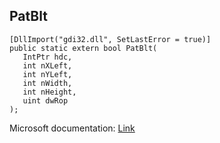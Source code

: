 ## PatBlt

```
[DllImport("gdi32.dll", SetLastError = true)]
public static extern bool PatBlt(
   IntPtr hdc,
   int nXLeft,
   int nYLeft,
   int nWidth,
   int nHeight,
   uint dwRop
);
```

Microsoft documentation: [Link](https://docs.microsoft.com/en-us/windows/win32/api/wingdi/nf-wingdi-patblt)
